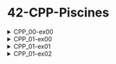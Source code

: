 # 42-CPP-Piscines
<details>
  <summary> CPP_00-ex00 </summary>
Можно юзать системную штуку (char)toupper

```
#include <iostream>

int main()
{
	std::cout << "Hello World!" << std::endl;
	return 0;
}
```
Чтобы читать или писать в стандартный поток ввода/вывода необходимо включить <iostream>
Любая переменная или объект, существующий в стандартной библиотеке C++, включается в стандартное пространство имен std.
Чтобы использовать стандартный объект вывода, вам нужно написать std::cout, чтобы присоединить [пространство имен](https://docs.microsoft.com/ru-ru/cpp/cpp/namespaces-cpp?view=msvc-170)
Пространство имен означает принадлежность определенному объекту или функции. Когда объект объявлен в a() и b(), это означает, что он может использоваться только с другим префиксом.\
abc a::abc b::abc
```
int doSomething(int x, int y)
{
	return x + y;
}
```
```
int doSomething(int x, int y)
{
	return x - y;
}
```
```
#include <iostream>
int main()
{
	std::cout << doSomething(4, 3);
	return 0;
}
```
Если эти два параметра включены в одну и ту же программу, что и в примере, возникает конфликт имен, поскольку функция с тем же именем и параметром находится в той же области.
```
namespace Foo
{
	int doSomething(int x, int y)
	{
		return x + y;
	}
}
```
```
namespace Goo
{
	int doSomething(int x, int y)
	{
		return x - y;
	}
}
```
```
#include <iostream>

int main()
{
	std::cout << Foo::doSomething(4, 3); << '\n'
	std::cout << Goo::doSomething(4, 3); << endl
	return 0;
}
```
Если над проектом работают два разработчика и они оба решили назвать свою функцию doSomething, то при сборке будет больно. Поэтому можно использовать пространство имён. Для этого используем namespace Foo и namespace Goo. Таким образом обе функции doSomething не будут ничего знать друг о друге и всё скомпилируется успешно.
Оператор разрешения области действия (::) необходим для поиска идентификаторов в каждом пространстве имен.
Чтобы использовать этот оператор, добавьте к имени идентификатора префикс пространства имен, которое будет использоваться.
</details>
	
<details>
  <summary> CPP_01-ex00 </summary>
Два способа объявить зомби

Zombie stackZombie = Zombie("stackZombie");

Zombie *heapZombie = newZombie("heapZombie");

Области хранения данных: 
1. [text area] \
где хранится код программы, которую мы запускаем
2. [data] \
область где хранится global and static variables
3. [stack] \
Здесь сохраняются локальные переменные и параметры, связанные с вызовом функции.

Область стека выделяется вместе с вызовом функции и уничтожается по завершении вызова функции. Информация о вызове функции, хранящаяся в стеке, называется [кадром стека](https://en.wikipedia.org/wiki/Call_stack).

Область стека хранит данные методом push и извлекает данные методом pop. Поскольку этот стек работает в соответствии с методом «последним пришел — первым вышел», последние сохраненные данные извлекаются первыми.

Область стека распределяется от старшего адреса к младшему в памяти. Размер определяется во время выполнения.

4. [heap] \
Это область памяти, которой пользователь может напрямую управлять и должен это делать. Пространство памяти динамически выделяется и освобождается пользователем.

Область кучи распределяется от младшего адреса к старшему адресу в памяти.

Размер определяется во время компиляции. Утечка памяти происходит, если выделение не освобождается в конце использования.
	
## Преимущества и недостатки стека и кучи
### stack
+очень быстрый доступ

+Нет необходимости явно освобождать переменные
	
+Пространство эффективно управляется процессором, а память не фрагментируется.
	
-Размер стека ограничен ОС
	
-Невозможно изменить размер переменной
	
### heap
	
+Доступ к переменным возможен глобально
	
+Нет ограничений на размер памяти
	
-относительно медленный доступ
	
-Неспособность обеспечить эффективное использование пространства может привести к фрагментации блоков памяти и их освобождению с течением времени после их выделения.
	
-Вы должны управлять памятью самостоятельно (выделять и освобождать переменные напрямую)
### Соответственно что делаем
В случае функции randomChump можно выделить область стека, потому что экземпляр выполняет все свои роли внутри функции.
	
Функция newZombie должна иметь возможность использовать экземпляр зомби, созданный в другом месте, поэтому целесообразно создать экземпляр в области кучи.
### Отличие heap от free store
Чисто концептуальное. Одна баночка для хранения печенья, другая для хранения жуков. 
	
new and delete - free store

malloc and free - heap

new выделяет память и вызывает конструктор,
delete фришит и вызывает деструктор
</details>

<details>
  <summary> CPP_01-ex01 </summary>

## Делаем вот что

Создаём функцию, которая создает массив зомби с помощью созданного ранее класса и возвращает адрес на первого зомби, т.е. создаём [массив объектов](https://www.geeksforgeeks.org/array-of-objects-in-c-with-examples/), содержащий объекты(зомби). Массив объектов должен быть размещен в области кучи. 

```Zombie* zombieHorde( int N, std::string name );```
	
### Массив объектов VS массив указателей на объекты

Точно так же, как массивы могут содержать символы или целые числа, объекты также могут храниться в массивах.

Есть два способа поместить объект в массив. Один — поместить сам объект в массив, а другой — сохранить адрес объекта. Массив, созданный первым методом, называется массивом объектов, а второй случай называется массивом указателей на объекты.

Массив объектов создается одновременно с объявлением, но массив указателей объекта должен динамически выделяться один за другим после объявления, а возвращенное значение адреса объекта должно быть присвоено массиву. Парампампам

Объекты такой длины, как длина массива, могут быть созданы одновременно только путем объявления массива объектов, поэтому исходя из сабжа будем делать так
</details>

<details>
  <summary> CPP_01-ex02 </summary>
Когда программа запускается, она говорит «HI THIS IS BRAIN».
	
Нам нужно создать указатель, содержащий адрес этой строки (stringPTR).
	
Ещё должны создать ссылку, содержащую ссылку на ту же строку(stringREF).
	
Вывести адрес строки и строку, используя stringPTR и stringREF.
### Разница между ссылкой и указателем

1. Ссылочный тип (&) должен быть инициализирован как допустимый объект во время объявления. Так как нулевой ссылки не существует

2. Указатель (*) может указывать на адрес другой переменной в любое время.
```
	std::string	str = "HI THIS IS BRAIN";
	std::string	*stringPTR = &str;
	std::string	&stringREF = str;
```
& не адрес, а ссылка
	
std::string& stringREF = s; //reference// & - ссылка на строку //  & = string; 
	
Ссылка: пробел, содержащий значение объекта
	
Ссылки могут использоваться для доступа к фактическим значениям

```std::string *stringPTR = &s; ```
	
```pointer// * - указатель на строку REF ```
	
```* = &s -> значение адреса переменной```
	
Указатель: переменная, указывающая на адрес объекта
	
stringPTR = &s; 
	
```* = &```
	
```
int x = 0;
	int y = 0;
	std::cout << "+---------------------------------+" << std::endl;
	std::cout << "int y = 0: " << y << std::endl;
	std::cout << "int x = 0: " << x << std::endl;
	int *p = &x;
	int *q = &y;
	std::cout << "+---------------------------------+" << std::endl;
	std::cout << "int *q = &y: " << y << std::endl;
	std::cout << "int *p = &x: " << x << std::endl;
	std::cout << "now adress y: " << *p << std::endl;
	std::cout << "now adress x: " << *q << std::endl;
	std::cout << "+---------------------------------+" << std::endl;
	int **pp = &p;
	std::cout << "**pp = &p: " << y << std::endl;
	std::cout << "**pp = &p: " << x << std::endl;
	std::cout << "now adress: " << **pp << std::endl;
	std::cout << "+---------------------------------+" << std::endl;
	**pp = 2;
	std::cout << "**pp = 2: " << y << std::endl;
	std::cout << "**pp = 2: " << x << std::endl;
	std::cout << "now adress: " << **pp << std::endl;
	std::cout << "+---------------------------------+" << std::endl;
	pp = &q; // *pp is now q
	std::cout << "pp = &q: " << y << std::endl;
	std::cout << "pp = &q: " << x << std::endl;
	std::cout << "now adress: " << pp << std::endl;
	**pp = 4;
	std::cout << "now adress: " << pp << std::endl;

	//assert(y == 4);
	//assert(x == 2);
	std::cout << "y: " << y << std::endl;
	std::cout << "x: " << x << std::endl;
```
<img width="332" alt="Снимок экрана 2022-03-28 в 16 22 23" src="https://user-images.githubusercontent.com/84707645/160407107-d581cbdf-d924-44eb-accb-0faf6c2f80c6.png">

```
	int a = 10;
	std::cout << "addr a : " << &a << std::endl;
	int b = 15;
	std::cout << "addr b : " << &b << std::endl;
	int *p;
	std::cout << "p      : " << p << std::endl;
	p = &a;
	std::cout << "p to a : " << p << std::endl;
	p = &b;
	std::cout << "p to b : " << p << std::endl;
```
<img width="249" alt="Снимок экрана 2022-03-28 в 16 33 21" src="https://user-images.githubusercontent.com/84707645/160409180-db8068e0-ef90-448a-860d-428fad6bb768.png">
	

</details>
